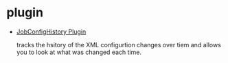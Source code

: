 # plugin
  
  - [JobConfigHistory Plugin](https://wiki.jenkins.io/display/JENKINS/JobConfigHistory+Plugin)
  
     tracks the hsitory of the XML configurtion changes over tiem and allows you to look at what was changed each time.
	 